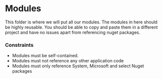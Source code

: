 ﻿# Modules

This folder is where we will put all our modules. 
The modules in here should be highly reusable. 
You should be able to copy and paste them in a different project and have no issues apart from referencing nuget packages.

### Constraints

- Modules must be self-contained. 
- Modules must not reference any other application code
- Modules must only reference System, Microsoft and select Nuget packages
